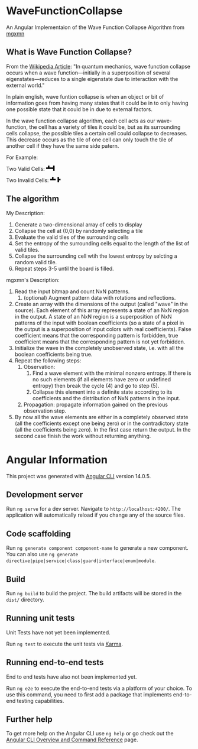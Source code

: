 # WaveFunctionCollapse

An Angular Implementaion of the Wave Function Collapse Algorithm from [mgxmn](https://github.com/mxgmn/WaveFunctionCollapse)

## What is Wave Function Collapse?
From the [Wikipedia Article](https://en.wikipedia.org/wiki/Wave_function_collapse): "In quantum mechanics, wave function collapse occurs when a wave function—initially in a superposition of several eigenstates—reduces to a single eigenstate due to interaction with the external world."

In plain english, wave funtion collapse is when an object or bit of information goes from having many states that it could be in to only having one possible state that it could be in due to external factors. 

In the wave function collapse algorithm, each cell acts as our wave-function, the cell has a variety of tiles it could be, but as its surrounding cells collapse, the possible tiles a certain cell could collapse to decreases. This decrease occurs as the tile of one cell can only touch the tile of another cell if they have the same side patern. 

For Example:

Two Valid Cells:  ![A Valid Connection](validConnection.png)

Two Invalid Cells: ![An Invalid Connection](invalidConnection.png)

## The algorithm

My Description: 
1. Generate a two-dimensional array of cells to display
2. Collapse the cell at (0,0) by randomly selecting a tile
3. Evaluate the valid tiles of the surrounding cells
4. Set the entropy of the surrounding cells equal to the length of the list of valid tiles. 
5. Collapse the surrounding cell wtih the lowest entropy by selcting a random valid tile. 
6. Repeat steps 3-5 until the board is filled.

mgxmn's Description: 
1. Read the input bitmap and count NxN patterns.
    1. (optional) Augment pattern data with rotations and reflections.
2. Create an array with the dimensions of the output (called "wave" in the source). Each element of this array represents a state of an NxN region in the output. A state of an NxN region is a superposition of NxN patterns of the input with boolean coefficients (so a state of a pixel in the output is a superposition of input colors with real coefficients). False coefficient means that the corresponding pattern is forbidden, true coefficient means that the corresponding pattern is not yet forbidden.
3. Initialize the wave in the completely unobserved state, i.e. with all the boolean coefficients being true.
4. Repeat the following steps:
    1. Observation:
        1. Find a wave element with the minimal nonzero entropy. If there is no such elements (if all elements have zero or undefined entropy) then break the cycle (4) and go to step (5).
        2. Collapse this element into a definite state according to its coefficients and the distribution of NxN patterns in the input.
    2. Propagation: propagate information gained on the previous observation step.
5. By now all the wave elements are either in a completely observed state (all the coefficients except one being zero) or in the contradictory state (all the coefficients being zero). In the first case return the output. In the second case finish the work without returning anything.

# Angular Information

This project was generated with [Angular CLI](https://github.com/angular/angular-cli) version 14.0.5.

## Development server

Run `ng serve` for a dev server. Navigate to `http://localhost:4200/`. The application will automatically reload if you change any of the source files.

## Code scaffolding

Run `ng generate component component-name` to generate a new component. You can also use `ng generate directive|pipe|service|class|guard|interface|enum|module`.

## Build

Run `ng build` to build the project. The build artifacts will be stored in the `dist/` directory.

## Running unit tests

Unit Tests have not yet been implemented.

Run `ng test` to execute the unit tests via [Karma](https://karma-runner.github.io).

## Running end-to-end tests

End to end tests have also not been implemented yet.

Run `ng e2e` to execute the end-to-end tests via a platform of your choice. To use this command, you need to first add a package that implements end-to-end testing capabilities.

## Further help

To get more help on the Angular CLI use `ng help` or go check out the [Angular CLI Overview and Command Reference](https://angular.io/cli) page.
